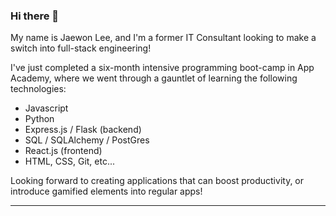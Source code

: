### Hi there 👋

My name is Jaewon Lee, and I'm a former IT Consultant looking to make a switch into full-stack engineering!

I've just completed a six-month intensive programming boot-camp in App Academy, where we went through a gauntlet of learning the following technologies:
- Javascript
- Python
- Express.js / Flask (backend)
- SQL / SQLAlchemy / PostGres
- React.js (frontend)
- HTML, CSS, Git, etc...

Looking forward to creating applications that can boost productivity, or introduce gamified elements into regular apps!




----


<!--
**j1jlee/j1jlee** is a ✨ _special_ ✨ repository because its `README.md` (this file) appears on your GitHub profile.

Here are some ideas to get you started:

- 🔭 I’m currently working on ...
- 🌱 I’m currently learning ...
- 👯 I’m looking to collaborate on ...
- 🤔 I’m looking for help with ...
- 💬 Ask me about ...
- 📫 How to reach me: ...
- 😄 Pronouns: ...
- ⚡ Fun fact: ...
-->
